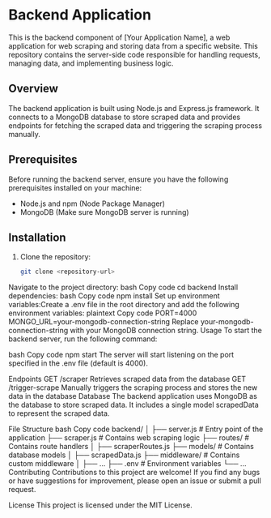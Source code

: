 # Backend Application

This is the backend component of [Your Application Name], a web application for web scraping and storing data from a specific website. This repository contains the server-side code responsible for handling requests, managing data, and implementing business logic.

## Overview

The backend application is built using Node.js and Express.js framework. It connects to a MongoDB database to store scraped data and provides endpoints for fetching the scraped data and triggering the scraping process manually.

## Prerequisites

Before running the backend server, ensure you have the following prerequisites installed on your machine:

- Node.js and npm (Node Package Manager)
- MongoDB (Make sure MongoDB server is running)

## Installation

1. Clone the repository:

   ```bash
   git clone <repository-url>
Navigate to the project directory:
bash
Copy code
cd backend
Install dependencies:
bash
Copy code
npm install
Set up environment variables:Create a .env file in the root directory and add the following environment variables:
plaintext
Copy code
PORT=4000
MONGO_URL=your-mongodb-connection-string
Replace your-mongodb-connection-string with your MongoDB connection string.
Usage
To start the backend server, run the following command:

bash
Copy code
npm start
The server will start listening on the port specified in the .env file (default is 4000).

Endpoints
GET /scraper
Retrieves scraped data from the database
GET /trigger-scrape
Manually triggers the scraping process and stores the new data in the database
Database
The backend application uses MongoDB as the database to store scraped data. It includes a single model scrapedData to represent the scraped data.

File Structure
bash
Copy code
backend/
│
├── server.js           # Entry point of the application
├── scraper.js          # Contains web scraping logic
├── routes/             # Contains route handlers
│   ├── scraperRoutes.js
├── models/             # Contains database models
│   ├── scrapedData.js
├── middleware/         # Contains custom middleware
│   ├── ...
├── .env                # Environment variables
└── ...
Contributing
Contributions to this project are welcome! If you find any bugs or have suggestions for improvement, please open an issue or submit a pull request.

License
This project is licensed under the MIT License.
